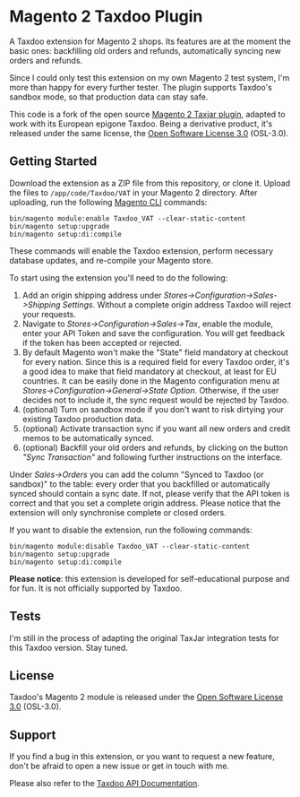 # Magento 2 Taxdoo Plugin

A Taxdoo extension for Magento 2 shops. Its features are at the moment the basic ones: backfilling old orders and refunds, automatically syncing new orders and refunds.

Since I could only test this extension on my own Magento 2 test system, I'm more than happy for every further tester. The plugin supports Taxdoo's sandbox mode, so that production data can stay safe.

This code is a fork of the open source [Magento 2 Taxjar plugin](https://github.com/taxjar/taxjar-magento2-extension), adapted to work with its European epigone Taxdoo. Being a derivative product, it's released under the same license, the [Open Software License 3.0](https://opensource.org/licenses/OSL-3.0) (OSL-3.0).

## Getting Started

Download the extension as a ZIP file from this repository, or clone it. Upload the files to `/app/code/Taxdoo/VAT` in your Magento 2 directory. After uploading, run the following [Magento CLI](http://devdocs.magento.com/guides/v2.0/config-guide/cli/config-cli-subcommands.html) commands:

```
bin/magento module:enable Taxdoo_VAT --clear-static-content
bin/magento setup:upgrade
bin/magento setup:di:compile
```

These commands will enable the Taxdoo extension, perform necessary database updates, and re-compile your Magento store.

To start using the extension you'll need to do the following:
1. Add an origin shipping address under *Stores->Configuration->Sales->Shipping Settings*. Without a complete origin address Taxdoo will reject your requests.
1. Navigate to *Stores->Configuration->Sales->Tax*, enable the module, enter your API Token and save the configuration. You will get feedback if the token has been accepted or rejected.
1. By default Magento won't make the "State" field mandatory at checkout for every nation. Since this is a required field for every Taxdoo order, it's a good idea to make that field mandatory at checkout, at least for EU countries. It can be easily done in the Magento configuration menu at *Stores->Configuration->General->State Option*. Otherwise, if the user decides not to include it, the sync request would be rejected by Taxdoo.
1. (optional) Turn on sandbox mode if you don't want to risk dirtying your existing Taxdoo production data.
1. (optional) Activate transaction sync if you want all new orders and credit memos to be automatically synced.
1. (optional) Backfill your old orders and refunds, by clicking on the button *"Sync Transaction"* and following further instructions on the interface.

Under *Sales->Orders* you can add the column "Synced to Taxdoo (or sandbox)" to the table: every order that you backfilled or automatically synced should contain a sync date. If not, please verify that the API token is correct and that you set a complete origin address. Please notice that the extension will only synchronise complete or closed orders.

If you want to disable the extension, run the following commands:

```
bin/magento module:disable Taxdoo_VAT --clear-static-content
bin/magento setup:upgrade
bin/magento setup:di:compile
```

**Please notice**: this extension is developed for self-educational purpose and for fun. It is not officially supported by Taxdoo.

## Tests

I'm still in the process of adapting the original TaxJar integration tests for this Taxdoo version. Stay tuned.

## License

Taxdoo's Magento 2 module is released under the [Open Software License 3.0](https://opensource.org/licenses/OSL-3.0) (OSL-3.0).

## Support

If you find a bug in this extension, or you want to request a new feature, don't be afraid to open a new issue or get in touch with me.

Please also refer to the [Taxdoo API Documentation](https://dev.taxdoo.com/).
